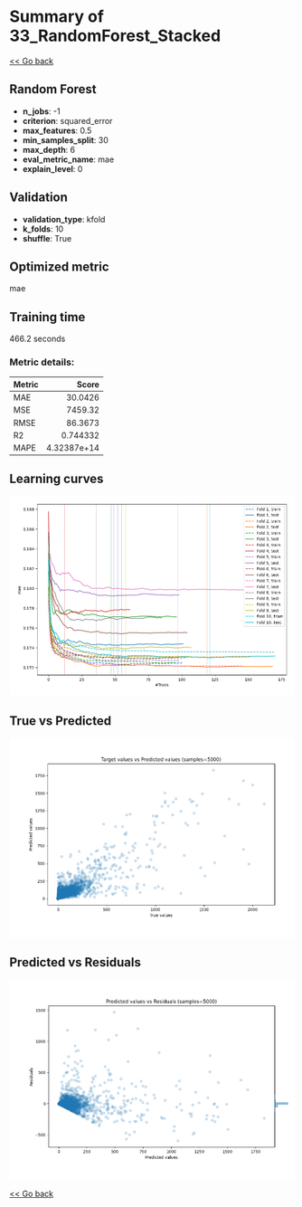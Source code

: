 # Summary of 33_RandomForest_Stacked

[<< Go back](../README.md)


## Random Forest
- **n_jobs**: -1
- **criterion**: squared_error
- **max_features**: 0.5
- **min_samples_split**: 30
- **max_depth**: 6
- **eval_metric_name**: mae
- **explain_level**: 0

## Validation
 - **validation_type**: kfold
 - **k_folds**: 10
 - **shuffle**: True

## Optimized metric
mae

## Training time

466.2 seconds

### Metric details:
| Metric   |          Score |
|:---------|---------------:|
| MAE      |   30.0426      |
| MSE      | 7459.32        |
| RMSE     |   86.3673      |
| R2       |    0.744332    |
| MAPE     |    4.32387e+14 |



## Learning curves
![Learning curves](learning_curves.png)
## True vs Predicted

![True vs Predicted](true_vs_predicted.png)


## Predicted vs Residuals

![Predicted vs Residuals](predicted_vs_residuals.png)



[<< Go back](../README.md)
